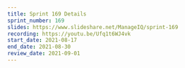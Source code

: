 ```yaml
---
title: Sprint 169 Details
sprint_number: 169
slides: https://www.slideshare.net/ManageIQ/sprint-169
recording: https://youtu.be/Ufq1t6WJ4vk
start_date: 2021-08-17
end_date: 2021-08-30
review_date: 2021-09-01
---
```

